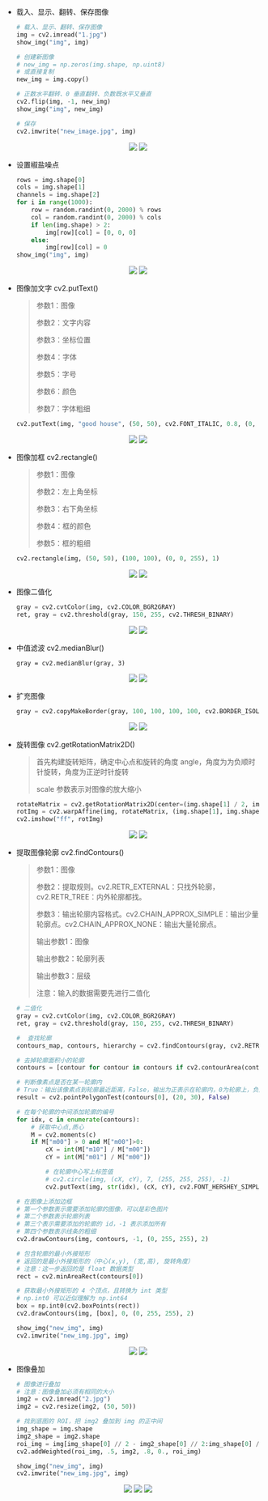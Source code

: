 - 载入、显示、翻转、保存图像

  ```python
  # 载入、显示、翻转、保存图像
  img = cv2.imread("1.jpg")
  show_img("img", img)
  
  # 创建新图像
  # new_img = np.zeros(img.shape, np.uint8)
  # 或直接复制
  new_img = img.copy()
  
  # 正数水平翻转、0 垂直翻转、负数既水平又垂直
  cv2.flip(img, -1, new_img)
  show_img("img", new_img)
  
  # 保存
  cv2.imwrite("new_image.jpg", img)
  ```

  <center>
  	<img src="imgs/1.jpg">
      <img src="imgs/3.jpg">
  </center>

- 设置椒盐噪点

  ```python
  rows = img.shape[0]
  cols = img.shape[1]
  channels = img.shape[2]
  for i in range(1000):
      row = random.randint(0, 2000) % rows
      col = random.randint(0, 2000) % cols
      if len(img.shape) > 2:
          img[row][col] = [0, 0, 0]
      else:
          img[row][col] = 0
  show_img("img", img)
  ```

  <center>
      <img src="imgs/1.jpg">
      <img src="imgs/2.jpg">
  </center>

- 图像加文字 cv2.putText()

  > 参数1：图像
  >
  > 参数2：文字内容
  >
  > 参数3：坐标位置
  >
  > 参数4：字体
  >
  > 参数5：字号
  >
  > 参数6：颜色
  >
  > 参数7：字体粗细

  ```python
  cv2.putText(img, "good house", (50, 50), cv2.FONT_ITALIC, 0.8, (0, 0, 0), 2)
  ```

  <center>
      <img src="imgs/1.jpg">
      <img src="imgs/4.jpg">
  </center>

- 图像加框 cv2.rectangle()

  > 参数1：图像
  >
  > 参数2：左上角坐标
  >
  > 参数3：右下角坐标
  >
  > 参数4：框的颜色
  >
  > 参数5：框的粗细

  ```python
  cv2.rectangle(img, (50, 50), (100, 100), (0, 0, 255), 1)
  ```

  <center>
      <img src="imgs/1.jpg">
      <img src="imgs/5.jpg">
  </center>

- 图像二值化

  ```python
  gray = cv2.cvtColor(img, cv2.COLOR_BGR2GRAY)
  ret, gray = cv2.threshold(gray, 150, 255, cv2.THRESH_BINARY)
  ```

  <center>
      <img src="imgs/1.jpg">
      <img src="imgs/6.jpg">
  </center>

- 中值滤波 cv2.medianBlur()

  ```
  gray = cv2.medianBlur(gray, 3)
  ```

  <center>
      <img src="imgs/6.jpg">
      <img src="imgs/8.jpg">
  </center>

- 扩充图像

  ```python
  gray = cv2.copyMakeBorder(gray, 100, 100, 100, 100, cv2.BORDER_ISOLATED, value=0)
  ```

  <center>
      <img src="imgs/6.jpg">
      <img src="imgs/9.jpg">
  </center>

- 旋转图像 cv2.getRotationMatrix2D()

  > 首先构建旋转矩阵，确定中心点和旋转的角度 angle，角度为为负顺时针旋转，角度为正逆时针旋转
  >
  > scale 参数表示对图像的放大缩小

  ```python
  rotateMatrix = cv2.getRotationMatrix2D(center=(img.shape[1] / 2, img.shape[0] / 2), angle=-90, scale=0.5)
  rotImg = cv2.warpAffine(img, rotateMatrix, (img.shape[1], img.shape[0]))
  cv2.imshow("ff", rotImg)
  ```

  <center>
      <img src="imgs/1.jpg">
      <img src="imgs/11.jpg">
  </center>

- 提取图像轮廓 cv2.findContours()

  > 参数1：图像
  >
  > 参数2：提取规则。cv2.RETR_EXTERNAL：只找外轮廓，cv2.RETR_TREE：内外轮廓都找。
  >
  > 参数3：输出轮廓内容格式。cv2.CHAIN_APPROX_SIMPLE：输出少量轮廓点。cv2.CHAIN_APPROX_NONE：输出大量轮廓点。
  >
  > 输出参数1：图像
  >
  > 输出参数2：轮廓列表
  >
  > 输出参数3：层级
  >
  > 注意：输入的数据需要先进行二值化

  ```python
  # 二值化
  gray = cv2.cvtColor(img, cv2.COLOR_BGR2GRAY)
  ret, gray = cv2.threshold(gray, 150, 255, cv2.THRESH_BINARY)
  
  #  查找轮廓
  contours_map, contours, hierarchy = cv2.findContours(gray, cv2.RETR_EXTERNAL, cv2.CHAIN_APPROX_SIMPLE)
  
  # 去掉轮廓面积小的轮廓
  contours = [contour for contour in contours if cv2.contourArea(contour) > 500]
  
  # 判断像素点是否在某一轮廓内
  # True：输出该像素点到轮廓最近距离，False，输出为正表示在轮廓内，0为轮廓上，负为轮廓外。
  result = cv2.pointPolygonTest(contours[0], (20, 30), False)
  
  # 在每个轮廓的中间添加轮廓的编号
  for idx, c in enumerate(contours):
      # 获取中心点,质心
      M = cv2.moments(c)
      if M["m00"] > 0 and M["m00"]>0:
          cX = int(M["m10"] / M["m00"])
          cY = int(M["m01"] / M["m00"])
  
          # 在轮廓中心写上标签值
          # cv2.circle(img, (cX, cY), 7, (255, 255, 255), -1)
          cv2.putText(img, str(idx), (cX, cY), cv2.FONT_HERSHEY_SIMPLEX, 0.5, (255, 0, 0), 1)
  
  # 在图像上添加边框
  # 第一个参数表示需要添加轮廓的图像，可以是彩色图片
  # 第二个参数表示轮廓列表
  # 第三个表示需要添加的轮廓的 id，-1 表示添加所有
  # 第四个参数表示线条的粗细
  cv2.drawContours(img, contours, -1, (0, 255, 255), 2)
  
  # 包含轮廓的最小外接矩形
  # 返回的是最小外接矩形的（中心(x,y), (宽,高), 旋转角度）
  # 注意：这一步返回的是 float 数据类型
  rect = cv2.minAreaRect(contours[0])
  
  # 获取最小外接矩形的 4 个顶点，且转换为 int 类型
  # np.int0 可以近似理解为 np.int64
  box = np.int0(cv2.boxPoints(rect))
  cv2.drawContours(img, [box], 0, (0, 255, 255), 2)
  
  show_img("new_img", img)
  cv2.imwrite("new_img.jpg", img)
  ```

  <center>
      <img src="imgs/1.jpg">
      <img src="imgs/7.jpg">
  </center>

- 图像叠加

  ```python
  # 图像进行叠加
  # 注意：图像叠加必须有相同的大小
  img2 = cv2.imread("2.jpg")
  img2 = cv2.resize(img2, (50, 50))
  
  # 找到底图的 ROI，把 img2 叠加到 img 的正中间
  img_shape = img.shape
  img2_shape = img2.shape
  roi_img = img[img_shape[0] // 2 - img2_shape[0] // 2:img_shape[0] // 2 + img2_shape[0] // 2, img_shape[1] // 2 - img2_shape[1] // 2:img_shape[1] // 2 + img2_shape[1] // 2]
  cv2.addWeighted(roi_img, .5, img2, .8, 0., roi_img)
  
  show_img("new_img", img)
  cv2.imwrite("new_img.jpg", img)
  ```

  <center>
      <img src="imgs/1.jpg">
      <img src="imgs/13.jpg">
      <img src="imgs/12.jpg">
  </center>
  



